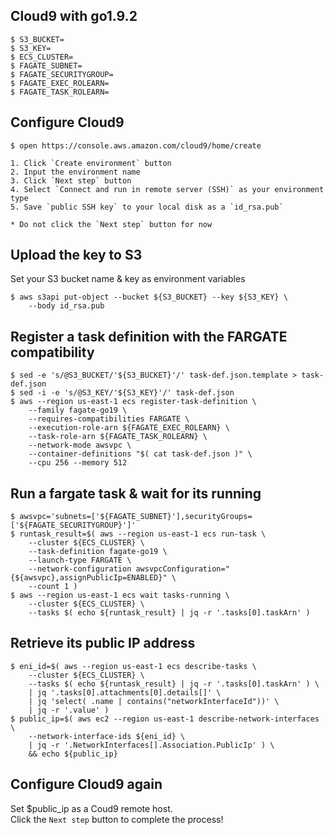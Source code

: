 Cloud9 with go1.9.2
---

```
$ S3_BUCKET=
$ S3_KEY=
$ ECS_CLUSTER=
$ FAGATE_SUBNET=
$ FAGATE_SECURITYGROUP=
$ FAGATE_EXEC_ROLEARN=
$ FAGATE_TASK_ROLEARN=
```

## Configure Cloud9

```
$ open https://console.aws.amazon.com/cloud9/home/create
```

```
1. Click `Create environment` button
2. Input the environment name
3. Click `Next step` button
4. Select `Connect and run in remote server (SSH)` as your environment type
5. Save `public SSH key` to your local disk as a `id_rsa.pub`

* Do not click the `Next step` button for now
```

## Upload the key to S3

Set your S3 bucket name & key as environment variables

```
$ aws s3api put-object --bucket ${S3_BUCKET} --key ${S3_KEY} \
    --body id_rsa.pub
```

## Register a task definition with the FARGATE compatibility

```
$ sed -e 's/@S3_BUCKET/'${S3_BUCKET}'/' task-def.json.template > task-def.json
$ sed -i -e 's/@S3_KEY/'${S3_KEY}'/' task-def.json
$ aws --region us-east-1 ecs register-task-definition \
    --family fagate-go19 \
    --requires-compatibilities FARGATE \
    --execution-role-arn ${FAGATE_EXEC_ROLEARN} \
    --task-role-arn ${FAGATE_TASK_ROLEARN} \
    --network-mode awsvpc \
    --container-definitions "$( cat task-def.json )" \
    --cpu 256 --memory 512
```

## Run a fargate task & wait for its running

```
$ awsvpc='subnets=['${FAGATE_SUBNET}'],securityGroups=['${FAGATE_SECURITYGROUP}']'
$ runtask_result=$( aws --region us-east-1 ecs run-task \
    --cluster ${ECS_CLUSTER} \
    --task-definition fagate-go19 \
    --launch-type FARGATE \
    --network-configuration awsvpcConfiguration="{${awsvpc},assignPublicIp=ENABLED}" \
    --count 1 )
$ aws --region us-east-1 ecs wait tasks-running \
    --cluster ${ECS_CLUSTER} \
    --tasks $( echo ${runtask_result} | jq -r '.tasks[0].taskArn' )
```

## Retrieve its public IP address

```
$ eni_id=$( aws --region us-east-1 ecs describe-tasks \
    --cluster ${ECS_CLUSTER} \
    --tasks $( echo ${runtask_result} | jq -r '.tasks[0].taskArn' ) \
    | jq '.tasks[0].attachments[0].details[]' \
    | jq 'select( .name | contains("networkInterfaceId"))' \
    | jq -r '.value' )
$ public_ip=$( aws ec2 --region us-east-1 describe-network-interfaces \
    --network-interface-ids ${eni_id} \
    | jq -r '.NetworkInterfaces[].Association.PublicIp' ) \
    && echo ${public_ip}
```

## Configure Cloud9 again

Set $public_ip as a Coud9 remote host.  
Click the `Next step` button to complete the process!
